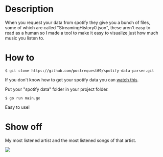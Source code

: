 # Description

When you request your data from spotify they give you a bunch of files, some of which are called "StreamingHistory0.json", these aren't easy to read as a human so I made a tool to make it easy to visualize just how much music you listen to.

# How to

```
$ git clone https://github.com/postrequest69/spotify-data-parser.git
```

If you don't know how to get your spotify data you can [watch this](https://www.youtube.com/watch?v=ghs9XMdvBXg). 

Put your "spotify data" folder in your project folder.

```
$ go run main.go
```

Easy to use!

# Show off

My most listened artist and the most listened songs of that artist.

![](https://media.discordapp.net/attachments/287739410286379019/803707581263904828/unknown.png)
